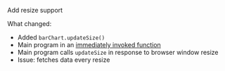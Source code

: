 Add resize support

What changed:

 * Added `barChart.updateSize()`
 * Main program in an [immediately invoked function](http://en.wikipedia.org/wiki/Immediately-invoked_function_expression)
 * Main program calls `updateSize` in response to browser window resize
 * Issue: fetches data every resize
